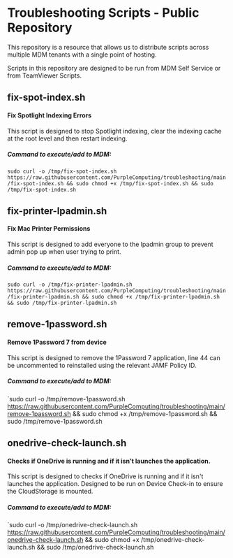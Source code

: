 # Troubleshooting Scripts - Public Repository

This repository is a resource that allows us to distribute scripts across multiple MDM tenants with a single point of hosting.

Scripts in this repository are designed to be run from MDM Self Service or from TeamViewer Scripts.

## fix-spot-index.sh
#### Fix Spotlight Indexing Errors
This script is designed to stop Spotlight indexing, clear the indexing cache at the root level and then restart indexing.
##### Command to execute/add to MDM:
`sudo curl -o /tmp/fix-spot-index.sh https://raw.githubusercontent.com/PurpleComputing/troubleshooting/main/fix-spot-index.sh && sudo chmod +x /tmp/fix-spot-index.sh && sudo /tmp/fix-spot-index.sh`

## fix-printer-lpadmin.sh
#### Fix Mac Printer Permissions
This script is designed to add everyone to the lpadmin group to prevent admin pop up when user trying to print.
##### Command to execute/add to MDM:
`sudo curl -o /tmp/fix-printer-lpadmin.sh https://raw.githubusercontent.com/PurpleComputing/troubleshooting/main/fix-printer-lpadmin.sh && sudo chmod +x /tmp/fix-printer-lpadmin.sh && sudo /tmp/fix-printer-lpadmin.sh`

## remove-1password.sh
#### Remove 1Password 7 from device
This script is designed to remove the 1Password 7 application, line 44 can be uncommented to reinstalled using the relevant JAMF Policy ID.
##### Command to execute/add to MDM:
`sudo curl -o /tmp/remove-1password.sh https://raw.githubusercontent.com/PurpleComputing/troubleshooting/main/remove-1password.sh && sudo chmod +x /tmp/remove-1password.sh && sudo /tmp/remove-1password.sh

## onedrive-check-launch.sh
#### Checks if OneDrive is running and if it isn't launches the application.
This script is designed to checks if OneDrive is running and if it isn't launches the application. Designed to be run on Device Check-in to ensure the CloudStorage is mounted.
##### Command to execute/add to MDM:
`sudo curl -o /tmp/onedrive-check-launch.sh https://raw.githubusercontent.com/PurpleComputing/troubleshooting/main/onedrive-check-launch.sh && sudo chmod +x /tmp/onedrive-check-launch.sh && sudo /tmp/onedrive-check-launch.sh
